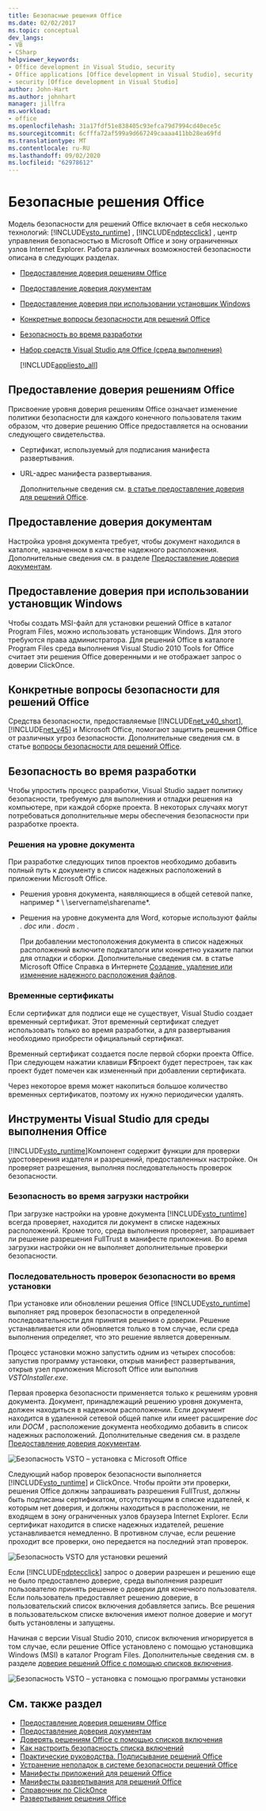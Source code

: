 ```yaml
---
title: Безопасные решения Office
ms.date: 02/02/2017
ms.topic: conceptual
dev_langs:
- VB
- CSharp
helpviewer_keywords:
- Office development in Visual Studio, security
- Office applications [Office development in Visual Studio], security
- security [Office development in Visual Studio]
author: John-Hart
ms.author: johnhart
manager: jillfra
ms.workload:
- office
ms.openlocfilehash: 31a17fdf51e838405c93efca79d7994cd40ece5c
ms.sourcegitcommit: 6cfffa72af599a9d667249caaaa411bb28ea69fd
ms.translationtype: MT
ms.contentlocale: ru-RU
ms.lasthandoff: 09/02/2020
ms.locfileid: "62978612"
---
```

# <a name="secure-office-solutions"></a>Безопасные решения Office
  Модель безопасности для решений Office включает в себя несколько технологий: [!INCLUDE[vsto_runtime](../vsto/includes/vsto-runtime-md.md)] , [!INCLUDE[ndptecclick](../vsto/includes/ndptecclick-md.md)] , центр управления безопасностью в Microsoft Office и зону ограниченных узлов Internet Explorer. Работа различных возможностей безопасности описана в следующих разделах.

- [Предоставление доверия решениям Office](#GrantingTrustToSolutions)

- [Предоставление доверия документам](#GrantingTrustToDocuments)

- [Предоставление доверия при использовании установщик Windows](#GrantingTrustWindowsInstaller)

- [Конкретные вопросы безопасности для решений Office](#Security)

- [Безопасность во время разработки](#SecurityDuringDeployment)

- [Набор средств Visual Studio для Office (cреда выполнения)](#VisualStudioToolsForOfficeRuntime)

  [!INCLUDE[appliesto_all](../vsto/includes/appliesto-all-md.md)]

## <a name="grant-trust-to-office-solutions"></a><a name="GrantingTrustToSolutions"></a> Предоставление доверия решениям Office
 Присвоение уровня доверия решениям Office означает изменение политики безопасности для каждого конечного пользователя таким образом, что доверие решению Office предоставляется на основании следующего свидетельства.

- Сертификат, используемый для подписания манифеста развертывания.

- URL-адрес манифеста развертывания.

  Дополнительные сведения см. [в статье предоставление доверия для решений Office](../vsto/granting-trust-to-office-solutions.md).

## <a name="grant-trust-to-documents"></a><a name="GrantingTrustToDocuments"></a> Предоставление доверия документам
 Настройка уровня документа требует, чтобы документ находился в каталоге, назначенном в качестве надежного расположения. Дополнительные сведения см. в разделе [Предоставление доверия документам](../vsto/granting-trust-to-documents.md).

## <a name="grant-trust-when-using-windows-installer"></a><a name="GrantingTrustWindowsInstaller"></a> Предоставление доверия при использовании установщик Windows
 Чтобы создать MSI-файл для установки решений Office в каталог Program Files, можно использовать установщик Windows. Для этого требуются права администратора. Для решений Office в каталоге Program Files среда выполнения Visual Studio 2010 Tools for Office считает эти решения Office доверенными и не отображает запрос о доверии ClickOnce.

## <a name="specific-security-considerations-for-office-solutions"></a><a name="Security"></a> Конкретные вопросы безопасности для решений Office
 Средства безопасности, предоставляемые [!INCLUDE[net_v40_short](../sharepoint/includes/net-v40-short-md.md)], [!INCLUDE[net_v45](../vsto/includes/net-v45-md.md)] и Microsoft Office, помогают защитить решения Office от различных угроз безопасности. Дополнительные сведения см. в статье [вопросы безопасности для решений Office](../vsto/specific-security-considerations-for-office-solutions.md).

## <a name="security-during-development"></a><a name="SecurityDuringDeployment"></a> Безопасность во время разработки
 Чтобы упростить процесс разработки, Visual Studio задает политику безопасности, требуемую для выполнения и отладки решения на компьютере, при каждой сборке проекта. В некоторых случаях могут потребоваться дополнительные меры обеспечения безопасности при разработке проекта.

### <a name="document-level-solutions"></a>Решения на уровне документа
 При разработке следующих типов проектов необходимо добавить полный путь к документу в список надежных расположений в приложении Microsoft Office.

- Решения уровня документа, наявляющиеся в общей сетевой папке, например * \\ \servername\sharename*.

- Решения на уровне документа для Word, которые используют файлы *. doc* или *. docm* .

  При добавлении местоположения документа в список надежных расположений включите подкаталоги или конкретно укажите папки для отладки и сборки. Дополнительные сведения см. в статье Microsoft Office Справка в Интернете [Создание, удаление или изменение надежного расположения файлов](https://support.office.com/article/Create-remove-or-change-a-trusted-location-for-your-files-f5151879-25ea-4998-80a5-4208b3540a62).

### <a name="temporary-certificates"></a>Временные сертификаты
 Если сертификат для подписи еще не существует, Visual Studio создает временный сертификат. Этот временный сертификат следует использовать только во время разработки, а для развертывания необходимо приобрести официальный сертификат.

 Временный сертификат создается после первой сборки проекта Office. При следующем нажатии клавиши **F5**проект будет перестроен, так как проект будет помечен как измененный при добавлении сертификата.

 Через некоторое время может накопиться большое количество временных сертификатов, поэтому их нужно периодически удалять.

## <a name="visual-studio-tools-for-office-runtime"></a><a name="VisualStudioToolsForOfficeRuntime"></a> Инструменты Visual Studio для среды выполнения Office
 [!INCLUDE[vsto_runtime](../vsto/includes/vsto-runtime-md.md)]Компонент содержит функции для проверки удостоверения издателя и разрешений, предоставленных настройке. Он проверяет разрешения, выполняя последовательность проверок безопасности.

### <a name="security-during-customization-loading"></a>Безопасность во время загрузки настройки
 При загрузке настройки на уровне документа [!INCLUDE[vsto_runtime](../vsto/includes/vsto-runtime-md.md)] всегда проверяет, находится ли документ в списке надежных расположений. Кроме того, среда выполнения проверяет, запрашивает ли решение разрешения FullTrust в манифесте приложения. Во время загрузки настройки он не выполняет дополнительные проверки безопасности.

### <a name="sequence-of-security-checks-during-installation"></a>Последовательность проверок безопасности во время установки
 При установке или обновлении решения Office [!INCLUDE[vsto_runtime](../vsto/includes/vsto-runtime-md.md)] выполняет ряд проверок безопасности в определенной последовательности для принятия решения о доверии. Решение устанавливается или обновляется только в том случае, если среда выполнения определяет, что это решение является доверенным.

 Процесс установки можно запустить одним из четырех способов: запустив программу установки, открыв манифест развертывания, открыв узел приложения Microsoft Office или выполнив *VSTOInstaller.exe*.

 Первая проверка безопасности применяется только к решениям уровня документа. Документ, принадлежащий решению уровня документа, должен находиться в надежном расположении. Если документ находится в удаленной сетевой общей папке или имеет расширение *doc* или *DOCM* , расположение документа необходимо добавить в список надежных расположений. Дополнительные сведения см. в разделе [Предоставление доверия документам](../vsto/granting-trust-to-documents.md).

 ![Безопасность VSTO – установка с Microsoft Office](../vsto/media/host-install.png "Безопасность VSTO – установка с Microsoft Office")

 Следующий набор проверок безопасности выполняется [!INCLUDE[vsto_runtime](../vsto/includes/vsto-runtime-md.md)] и ClickOnce. Чтобы пройти эти проверки, решения Office должны запрашивать разрешения FullTrust, должны быть подписаны сертификатом, отсутствующим в списке издателей, к которым нет доверия, и должны находиться в расположении, не входящем в зону ограниченных узлов браузера Internet Explorer. Если сертификат находится в списке надежных издателей, решение устанавливается немедленно. В противном случае, если решение проходит все проверки, оно передается на последний этап проверок.

 ![Безопасность VSTO для установки решений](../vsto/media/installing.png "Безопасность VSTO для установки решений")

 Если [!INCLUDE[ndptecclick](../vsto/includes/ndptecclick-md.md)] запрос о доверии разрешен и решению еще не было предоставлено доверие, среда выполнения разрешит пользователю принять решение о доверии для конечного пользователя. Если пользователь предоставляет решению доверие, в пользовательский список включения добавляется запись. Все решения в пользовательском списке включения имеют полное доверие и могут быть установлены и запущены.

 Начиная с версии Visual Studio 2010, список включения игнорируется в том случае, если решение Office установлено с помощью установщика Windows (MSI) в каталог Program Files. Дополнительные сведения см. в разделе [доверие решений Office с помощью списков включения](../vsto/trusting-office-solutions-by-using-inclusion-lists.md).

 ![Безопасность VSTO – установка с помощью программы установки](../vsto/media/setup-vstoinstaller.png "Безопасность VSTO – установка с помощью программы установки")

## <a name="see-also"></a>См. также раздел

- [Предоставление доверия решениям Office](../vsto/granting-trust-to-office-solutions.md)
- [Предоставление доверия документам](../vsto/granting-trust-to-documents.md)
- [Доверять решениям Office с помощью списков включения](../vsto/trusting-office-solutions-by-using-inclusion-lists.md)
- [Как настроить безопасность списка включений](../vsto/how-to-configure-inclusion-list-security.md)
- [Практические руководства. Подписывание решений Office](../vsto/how-to-sign-office-solutions.md)
- [Устранение неполадок в системе безопасности решений Office](../vsto/troubleshooting-office-solution-security.md)
- [Манифесты приложений для решений Office](../vsto/application-manifests-for-office-solutions.md)
- [Манифесты развертывания для решений Office](../vsto/deployment-manifests-for-office-solutions.md)
- [Справочник по ClickOnce](../deployment/clickonce-reference.md)
- [Развертывание решения Office](../vsto/deploying-an-office-solution.md)
